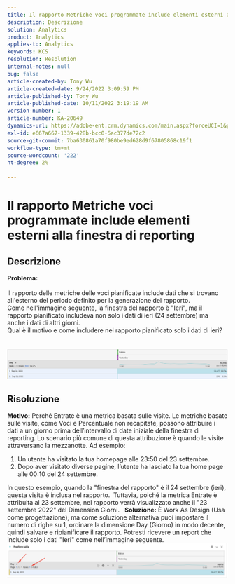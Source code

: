 ```yaml
---
title: Il rapporto Metriche voci programmate include elementi esterni alla finestra di reporting
description: Descrizione
solution: Analytics
product: Analytics
applies-to: Analytics
keywords: KCS
resolution: Resolution
internal-notes: null
bug: false
article-created-by: Tony Wu
article-created-date: 9/24/2022 3:09:59 PM
article-published-by: Tony Wu
article-published-date: 10/11/2022 3:19:19 AM
version-number: 1
article-number: KA-20649
dynamics-url: https://adobe-ent.crm.dynamics.com/main.aspx?forceUCI=1&pagetype=entityrecord&etn=knowledgearticle&id=0d31ceec-1a3c-ed11-9db1-0022480869de
exl-id: e667a667-1339-428b-bcc0-6ac377de72c2
source-git-commit: 7ba630861a70f980be9ed628d9f67805868c19f1
workflow-type: tm+mt
source-wordcount: '222'
ht-degree: 2%

---
```


# Il rapporto Metriche voci programmate include elementi esterni alla finestra di reporting

## Descrizione

<b>Problema:
<br> </b>
<br>Il rapporto delle metriche delle voci pianificate include dati che si trovano all&#39;esterno del periodo definito per la generazione del rapporto.
<br>Come nell&#39;immagine seguente, la finestra del rapporto è &quot;Ieri&quot;, ma il rapporto pianificato includeva non solo i dati di ieri (24 settembre) ma anche i dati di altri giorni.
<br>Qual è il motivo e come includere nel rapporto pianificato solo i dati di ieri?
<br> 
<br> 
<br>![](assets/___22f102a4-1b3c-ed11-9db1-0022480869de___.png)

## Risoluzione


<b>Motivo:</b>
Perché Entrate è una metrica basata sulle visite.
Le metriche basate sulle visite, come Voci e Percentuale non recapitate, possono attribuire i dati a un giorno prima dell’intervallo di date iniziale della finestra di reporting. Lo scenario più comune di questa attribuzione è quando le visite attraversano la mezzanotte. Ad esempio:

1. Un utente ha visitato la tua homepage alle 23:50 del 23 settembre.
2. Dopo aver visitato diverse pagine, l’utente ha lasciato la tua home page alle 00:10 del 24 settembre.


In questo esempio, quando la &quot;finestra del rapporto&quot; è il 24 settembre (ieri), questa visita è inclusa nel rapporto. 
Tuttavia, poiché la metrica Entrate è attribuita al 23 settembre, nel rapporto verrà visualizzato anche il &quot;23 settembre 2022&quot; del Dimension Giorni.
 
<b>Soluzione:</b>
È Work As Design (Usa come progettazione), ma come soluzione alternativa puoi impostare il numero di righe su 1, ordinare la dimensione Day (Giorno) in modo decente, quindi salvare e ripianificare il rapporto. Potresti ricevere un report che include solo i dati &quot;Ieri&quot; come nell’immagine seguente.
 
![](assets/0905936a-1b3c-ed11-9db1-0022480869de.png)
